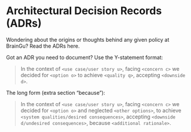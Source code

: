 # Architectural Decision Records (ADRs)

Wondering about the origins or thoughts behind any given policy at BrainGu? Read the ADRs here.

Got an ADR you need to document? Use the Y-statement format:

>In the context of `<use case/user story u>`, facing `<concern c>` we decided for `<option o>` to achieve `<quality q>`, accepting `<downside d>`.

The long form (extra section “because”):
>In the context of `<use case/user story u>`, facing `<concern c>` we decided for `<option o>` and neglected `<other options>`, to achieve `<system qualities/desired consequences>`, accepting `<downside d/undesired consequences>`, because `<additional rationale>`.
